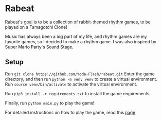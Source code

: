 # Rabeat

Rabeat's goal is to be a collection of rabbit-themed rhythm games, to be played on a Tamagotchi Clone!

Music has always been a big part of my life, and rhythm games are my favorite games, so I decided to make a rhythm game. 
I was also inspired by Super Mario Party's Sound Stage.

## Setup
Run ```git clone https://github.com/Yoda-Flash/rabeat.git```
Enter the game directory, and then run ```python -m venv venv``` to create a virtual environment.
Run ```source venv/bin/activate``` to activate the virtual environment.

Run ```pip3 install -r requirements.txt``` to install the game requirements.

Finally, run ```python main.py``` to play the game!

For detailed instructions on how to play the game, read this [page](./how_to_play.md).